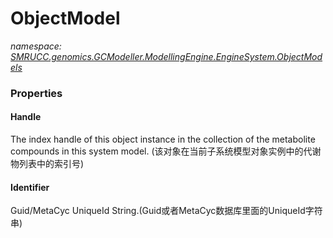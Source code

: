 ﻿# ObjectModel
_namespace: [SMRUCC.genomics.GCModeller.ModellingEngine.EngineSystem.ObjectModels](./index.md)_






### Properties

#### Handle
The index handle of this object instance in the collection of the metabolite compounds in this system model.
 (该对象在当前子系统模型对象实例中的代谢物列表中的索引号)
#### Identifier
Guid/MetaCyc UniqueId String.(Guid或者MetaCyc数据库里面的UniqueId字符串)
